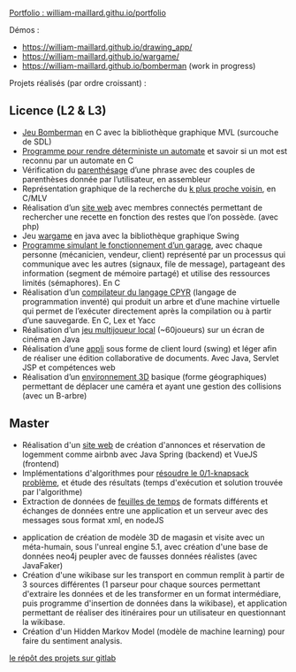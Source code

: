 <!---is a ✨ special ✨ repository because its `README.md` (this file) appears on your GitHub profile.
You can click the Preview link to take a look at your changes.
--->

<a href="https://william-maillard.github.io/portfolio">Portfolio : william-maillard.githu.io/portfolio </a>

Démos :
- <a href="https://william-maillard.github.io/drawing_app/">https://william-maillard.github.io/drawing_app/</a>
- <a href="https://william-maillard.github.io/wargame/">https://william-maillard.github.io/wargame/</a>
- <a href="https://william-maillard.github.io/bomberman">https://william-maillard.github.io/bomberman<a> (work in progress)

Projets réalisés (par ordre croissant) :

## Licence (L2 & L3)

-	[Jeu Bomberman](https://gitlab.com/William-maillard/ujm_l2_s3_programmation_imperative_i) en C avec la bibliothèque graphique MVL (surcouche de SDL)
-	[Programme pour rendre déterministe un automate](https://gitlab.com/William-maillard/ujm_l2_s3_langages_formels) et savoir si un mot est reconnu par un automate en C
-	Vérification du [parenthésage](https://gitlab.com/William-maillard/ujm_l2_s3_ue_architecture_des_ordinateurs) d’une phrase avec des couples de parenthèses donnée par l’utilisateur, en assembleur
-	Représentation graphique de la recherche du [k plus proche voisin](https://gitlab.com/William-maillard/kppv-tree), en C/MLV
-	Réalisation d’un [site web](https://gitlab.com/William-maillard/ujm_l2_s4_dw1) avec membres connectés permettant de rechercher une recette en fonction des restes que l’on possède. (avec php)
-	Jeu [wargame](https://gitlab.com/William-maillard/ujm_l3_s5_ue_poo) en java avec la bibliothèque graphique Swing
-	[Programme simulant le fonctionnement d’un garage](https://gitlab.com/William-maillard/ujm_l3_s5_ue_programmation-systeme_coding-party), avec chaque personne (mécanicien, vendeur, client) représenté par un processus qui communique avec les autres (signaux, file de message), partageant des information (segment de mémoire partagé) et utilise des ressources limités (sémaphores). En C
-	Réalisation d’un [compilateur du langage CPYR](https://gitlab.com/William-maillard/ujm_l3_s5_ue_compilation) (langage de programmation inventé) qui produit un arbre et d’une machine virtuelle qui permet de l’exécuter directement après la compilation ou à partir d’une sauvegarde. En C, Lex et Yacc
-	Réalisation d’un [jeu multijoueur local](https://gitlab.com/William-maillard/ujm_l3_s4_projet_tuteure) (~60joueurs) sur un écran de cinéma en Java
-	Réalisation d’une [appli](https://gitlab.com/William-maillard/projetdw2) sous forme de client lourd (swing) et léger afin de réaliser une édition collaborative de documents. Avec Java, Servlet JSP et compétences web
-	Réalisation d’un [environnement 3D](https://gitlab.com/William-maillard/ujm_l3_s6_ue_sai) basique (forme géographiques) permettant de déplacer une caméra et ayant une gestion des collisions (avec un B-arbre)


## Master

- Réalisation d'un [site web](https://gitlab.com/William-maillard/2022-pwa-d) de création d'annonces et réservation de logemment comme airbnb avec Java Spring (backend) et VueJS (frontend)
- Implémentations d'algorithmes pour [résoudre le 0/1-knapsack problème](https://gitlab.com/William-maillard/m1-advanced_algorithms_knapsack), et étude des résultats (temps d'exécution et solution trouvée par l'algorithme)
- Extraction de données de [feuilles de temps](https://gitlab.com/William-maillard/DDS) de formats différents et échanges de données entre une application et un serveur avec des messages sous format xml, en nodeJS
<!-- <img src="https://gitlab.com/uploads/-/system/project/avatar/43180559/ecr_logo.png?width=64" /> [ECR:](https://gitlab.com/William-maillard/e-commerce_revisite) -->
- application de création de modèle 3D de magasin et visite avec un méta-humain, sous l'unreal engine 5.1, avec création d'une base de données neo4j peupler avec de fausses données réalistes (avec JavaFaker)
- Création d'une wikibase sur les transport en commun remplit à partir de 3 sources différentes (1 parseur pour chaque sources permettant d'extraire les données et de les transformer en un format intermédiare, puis programme d'insertion de données dans la wikibase), et application permettant de réaliser des itinéraires pour un utilisateur en questionnant la wikibase.
- Création d'un Hidden Markov Model (modèle de machine learning) pour faire du sentiment analysis.

[le répôt des projets sur gitlab](https://gitlab.com/users/William-maillard/projects)

